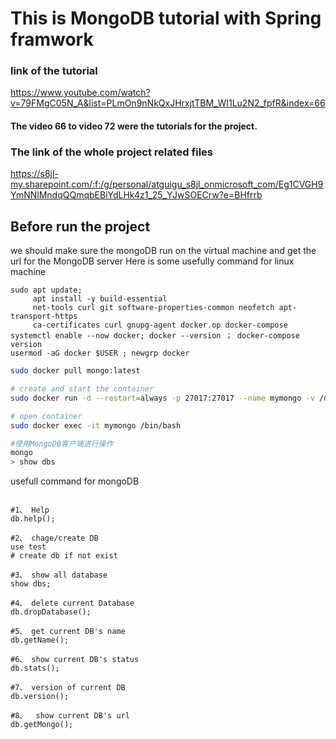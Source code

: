 # This is MongoDB tutorial with Spring framwork

### link of the tutorial
https://www.youtube.com/watch?v=79FMgC05N_A&list=PLmOn9nNkQxJHrxjtTBM_WI1Lu2N2_fpfR&index=66
#### The video 66 to video 72 were the tutorials for the project.

### The link of the whole project related files
https://s8jl-my.sharepoint.com/:f:/g/personal/atguigu_s8jl_onmicrosoft_com/Eg1CVGH9YmNNlMndqQQmqbEBiYdLHk4z1_25_YJwSOECrw?e=BHfrrb

## Before run the project 
we should make sure the mongoDB run on the virtual machine and get the url for the MongoDB server
Here is some usefully command for linux machine
```shell
sudo apt update;
	 apt install -y build-essential 
	 net-tools curl git software-properties-common neofetch apt-transport-https 
	 ca-certificates curl gnupg-agent docker.op docker-compose
systemctl enable --now docker; docker --version ； docker-compose version
usermod -aG docker $USER ; newgrp docker 
```

```bash
sudo docker pull mongo:latest

# create and start the container
sudo docker run -d --restart=always -p 27017:27017 --name mymongo -v /data/db:/data/db -d mongo

# open container
sudo docker exec -it mymongo /bin/bash 

#使用MongoDB客户端进行操作 
mongo 
> show dbs
```

usefull command for mongoDB
```shell

#1、 Help
db.help();

#2、 chage/create DB
use test
# create db if not exist

#3、 show all database 
show dbs;

#4、 delete current Database
db.dropDatabase();

#5、 get current DB's name
db.getName();

#6、 show current DB's status
db.stats();

#7、 version of current DB
db.version();

#8、  show current DB's url
db.getMongo();


```